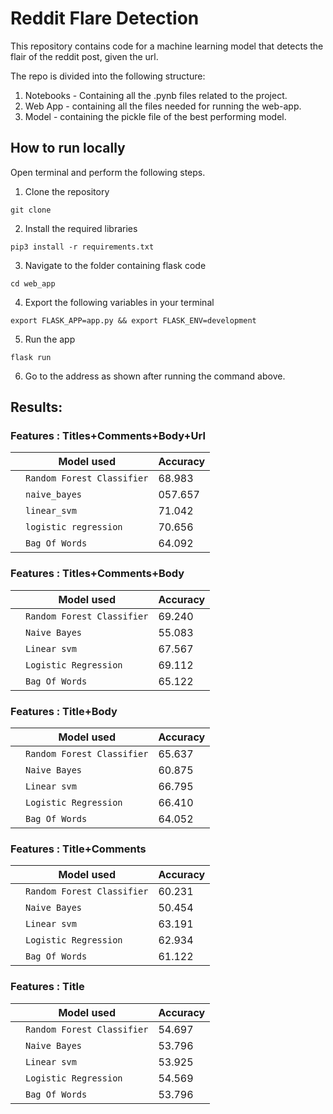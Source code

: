 
# Reddit Flare Detection
This repository contains code for a machine learning model that detects the flair of the reddit post, given the url.

The repo is divided into the following structure:

1. Notebooks - Containing all the .pynb files related to the project.
2. Web App - containing all the files needed for running the web-app.
3. Model - containing the pickle file of the best performing model.

## How to run locally
Open terminal and perform the following steps.
1. Clone the repository
```
git clone
```
2. Install the required libraries
```
pip3 install -r requirements.txt
```
3. Navigate to the folder containing flask code
```
cd web_app
```
4. Export the following variables in your terminal
```
export FLASK_APP=app.py && export FLASK_ENV=development
```
5. Run the app
```
flask run
```
6. Go to the address as shown after running the command above.




## Results:

### Features : Titles+Comments+Body+Url
|                |Model used                          | Accuracy                         |
|----------------|-------------------------------|-----------------------------|
||`Random Forest Classifier`            | 68.983           |
||`naive_bayes`            |057.657            |
| |`linear_svm`|71.042|
||`logistic regression`            |70.656 |
| |`Bag Of Words`|64.092|


### Features : Titles+Comments+Body

|                |Model used                          | Accuracy                         |
|----------------|-------------------------------|-----------------------------|
||`Random Forest Classifier`            | 69.240           |
||`Naive Bayes`            |55.083            |
| |`Linear svm`|67.567|
||`Logistic Regression`            |69.112 |
| |`Bag Of Words`|65.122|

### Features : Title+Body

|                |Model used                          | Accuracy                         |
|----------------|-------------------------------|-----------------------------|
||`Random Forest Classifier`            | 65.637           |
||`Naive Bayes`            |60.875            |
| |`Linear svm`|66.795|
||`Logistic Regression`            | 66.410 |
| |`Bag Of Words`|64.052|


### Features : Title+Comments

|                |Model used                          | Accuracy                         |
|----------------|-------------------------------|-----------------------------|
||`Random Forest Classifier`            | 60.231|
||`Naive Bayes`            |50.454            |
| |`Linear svm`|63.191|
||`Logistic Regression`            |62.934 |
| |`Bag Of Words`|61.122|


### Features : Title

|                |Model used                          | Accuracy                         |
|----------------|-------------------------------|-----------------------------|
||`Random Forest Classifier`            | 54.697           |
||`Naive Bayes`            |53.796            |
| |`Linear svm`|53.925|
||`Logistic Regression`            |54.569 |
| |`Bag Of Words`|53.796|
